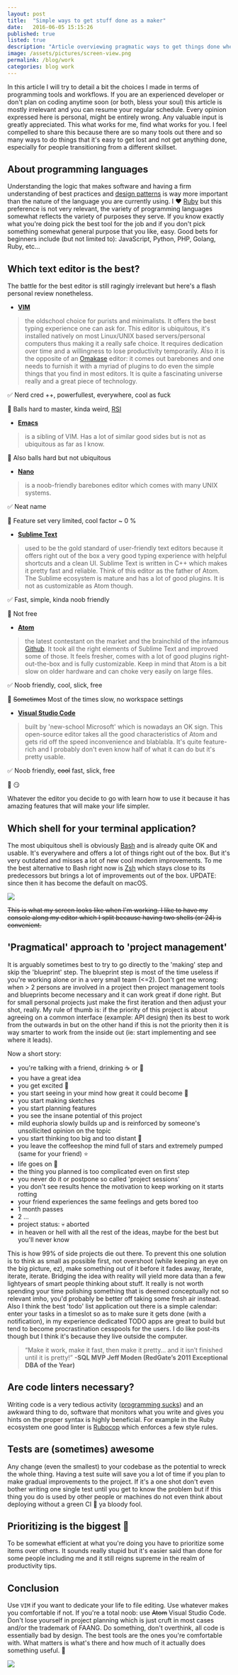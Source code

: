 ```yaml
---
layout: post
title:  "Simple ways to get stuff done as a maker"
date:   2016-06-05 15:15:26
published: true
listed: true
description: "Article overviewing pragmatic ways to get things done when wou work with software."
image: /assets/pictures/screen-view.png
permalink: /blog/work
categories: blog work
---
```


In this article I will try to detail a bit the choices I made in terms of programming tools and workflows. If you are an experienced developer or don't plan on coding anytime soon (or both, bless your soul) this article is mostly irrelevant and you can resume your regular schedule. Every opinion expressed here is personal, might be entirely wrong. Any valuable input is greatly appreciated. This what works for me, find what works for you. I feel compelled to share this because there are so many tools out there and so many ways to do things that it's easy to get lost and not get anything done, especially for people transitioning from a different skillset.

## About programming languages
Understanding the logic that makes software and having a firm understanding of best practices and [design patterns](https://en.wikipedia.org/wiki/Software_design_pattern) is way more important than the nature of the language you are currently using. I :heart: [Ruby](https://www.ruby-lang.org/en/) but this preference is not very relevant, the variety of programming languages somewhat reflects the variety of purposes they serve. If you know exactly what you're doing pick the best tool for the job and if you don't pick something somewhat general purpose that you like, easy. Good bets for beginners include (but not limited to): JavaScript, Python, PHP, Golang, Ruby, etc...

## Which text editor is the best?
The battle for the best editor is still ragingly irrelevant but here's a flash personal review nonetheless.

 - **[VIM](http://www.vim.org/)**

>the oldschool choice for purists and minimalists. It offers the best typing experience one can ask for. This editor is ubiquitous, it's installed natively on most Linux/UNIX based servers/personal computers thus making it a really safe choice. It requires dedication over time and a willingness to lose productivity temporarily. Also it is the opposite of an [Omakase](https://en.wikipedia.org/wiki/Omakase) editor: it comes out barebones and one needs to furnish it with a myriad of plugins to do even the simple things that you find in most editors. It is quite a fascinating universe really and a great piece of technology.

:white_check_mark: Nerd cred ++, powerfullest, everywhere, cool as fuck

:no_entry_sign: Balls hard to master, kinda weird, [RSI](https://en.wikipedia.org/wiki/Repetitive_strain_injury)

- **[Emacs](https://www.gnu.org/software/emacs/)**

>is a sibling of VIM. Has a lot of similar good sides but is not as ubiquitous as far as I know.

:no_entry_sign: Also balls hard but not ubiquitous

- **[Nano](https://www.nano-editor.org/)**

>is a noob-friendly barebones editor which comes with many UNIX systems.

:white_check_mark: Neat name

:no_entry_sign: Feature set very limited, cool factor ~ 0 %

- **[Sublime Text](https://www.sublimetext.com/)**

>used to be the gold standard of user-friendly text editors because it offers right out of the box a very good typing experience with helpful shortcuts and a clean UI.
Sublime Text is written in C++ which makes it pretty fast and reliable. Think of this editor as the father of Atom. The Sublime ecosystem is mature and has a lot of good plugins. It is not as customizable as Atom though.

:white_check_mark: Fast, simple, kinda noob friendly

:no_entry_sign: Not free

- **[Atom](https://atom.io/)**

>the latest contestant on the market and the brainchild of the infamous [Github](https://github.com). It took all the right elements of Sublime Text and improved some of those. It feels fresher, comes with a lot of good plugins right-out-the-box and is fully customizable. Keep in mind that Atom is a bit slow on older hardware and can choke very easily on large files.

:white_check_mark: Noob friendly, cool, slick, free

:no_entry_sign: ~~Sometimes~~ Most of the times slow, no workspace settings

- **[Visual Studio Code](https://code.visualstudio.com/)**

>built by 'new-school Microsoft' which is nowadays an OK sign. This open-source editor takes all the good characteristics of Atom and gets rid off the speed inconvenience and blablabla. It's quite feature-rich and I probably don't even know half of what it can do but it's pretty usable.

:white_check_mark: Noob friendly, ~~cool~~ fast, slick, free

:no_entry_sign: :smirk:

Whatever the editor you decide to go with learn how to use it because it has amazing features that will make your life simpler.

## Which shell for your terminal application?
The most ubiquitous shell is obviously [Bash](https://en.wikipedia.org/wiki/Bash_%28Unix_shell%29) and is already quite OK and usable. It's everywhere and offers a lot of things right out of the box. But it's very outdated and misses a lot of new cool modern improvements. To me the best alternative to Bash right now is [Zsh](https://en.wikipedia.org/wiki/Z_shell) which stays close to its predecessors but brings a lot of improvements out of the box. UPDATE: since then it has become the default on macOS.

<img class='post-image' src="https://raw.githubusercontent.com/pskl/pskl.github.io/master/assets/pictures/screen-view.png">

~~This is what my screen looks like when I'm working. I like to have my console along my editor which I split because having two shells (or 24) is convenient.~~

## 'Pragmatical' approach to 'project management'
It is arguably sometimes best to try to go directly to the 'making' step and skip the 'blueprint' step. The blueprint step is most of the time useless if you're working alone or in a very small team (<=2). Don't get me wrong: when > 2 persons are involved in a project then project management tools and blueprints become necessary and it can work great if done right. But for small personal projects just make the first iteration and then adjust your shot, really. My rule of thumb is: if the priority of this project is about agreeing on a common interface (example: API design) then its best to work from the outwards in but on the other hand if this is not the priority then it is way smarter to work from the inside out (ie: start implementing and see where it leads).

Now a short story:

* you're talking with a friend, drinking :coffee: or :beer:
* you have a great idea
* you get excited :tada:
* you start seeing in your mind how great it could become :rainbow:
* you start making sketches
* you start planning features
* you see the insane potential of this project
* mild euphoria slowly builds up and is reinforced by someone's unsollicited opinion on the topic
* you start thinking too big and too distant :telescope:
* you leave the coffeeshop the mind full of stars and extremely pumped (same for your friend) :star:
* life goes on :walking:
* the thing you planned is too complicated even on first step
* you never do it or postpone so called 'project sessions'
* you don't see results hence the motivation to keep working on it starts rotting
* your friend experiences the same feelings and gets bored too
* 1 month passes
* 2 ...
* project status: :skull: aborted
* in heaven or hell with all the rest of the ideas, maybe for the best but you'll never know

This is how 99% of side projects die out there. To prevent this one solution is to think as small as possible first, not overshoot (while keeping an eye on the big picture, ez), make something out of it before it fades away, iterate, iterate, iterate. Bridging the idea with reality will yield more data than a few lightyears of smart people thinking about stuff. It really is not worth spending your time polishing something that is deemed conceptually not so relevant imho, you'd probably be better off taking some fresh air instead. Also I think the best 'todo' list application out there is a simple calendar: enter your tasks in a timeslot so as to make sure it gets done (with a notification), in my experience dedicated TODO apps are great to build but tend to become procrastination cesspools for the users. I do like post-its though but I think it's because they live outside the computer.

>“Make it work, make it fast, then make it pretty… and it isn’t finished until it is pretty!” __-SQL MVP Jeff Moden (RedGate’s 2011 Exceptional DBA of the Year)__

## Are code linters necessary?
Writing code is a very tedious activity ([programming sucks](https://www.stilldrinking.org/programming-sucks)) and an awkward thing to do, software that monitors what you write and gives you hints on the proper syntax is highly beneficial. For example in the Ruby ecosystem one good linter is [Rubocop](https://github.com/bbatsov/rubocop) which enforces a few style rules.

## Tests are (sometimes) awesome
Any change (even the smallest) to your codebase as the potential to wreck the whole thing. Having a test suite will save you a lot of time if you plan to make gradual improvements to the project. If it's a one shot don't even bother writing one single test until you get to know the problem but if this thing you do is used by other people or machines do not even think about deploying without a green CI :tada: ya bloody fool.

## Prioritizing is the biggest :key:
To be somewhat efficient at what you're doing you have to prioritize some items over others. It sounds really stupid but it's easier said than done for some people including me and it still reigns supreme in the realm of productivity tips.

## Conclusion
Use `VIM` if you want to dedicate your life to file editing. Use whatever makes you comfortable if not. If you're a total noob: use ~~Atom~~ Visual Studio Code. Don't lose yourself in project planning which is just cruft in most cases and/or the trademark of FAANG. Do something, don't overthink, all code is essentially bad by design. The best tools are the ones you're comfortable with. What matters is what's there and how much of it actually does something useful. :hammer:

<img class='post-image' src="https://pascal.cc/assets/gifs/cat_business.gif">
